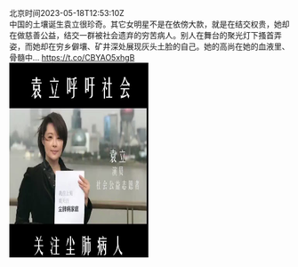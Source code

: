 北京时间2023-05-18T12:53:10Z<br>中国的土壤诞生袁立很珍奇。其它女明星不是在依傍大款，就是在结交权贵，她却在做慈善公益，结交一群被社会遗弃的穷苦病人。别人在舞台的聚光灯下搔首弄姿，而她却在穷乡僻壤、矿井深处展现灰头土脸的自己。她的高尚在她的血液里、骨髓中… https://t.co/CBYAO5xhgB<br><img src='/temp/video/2023/u-Month-5/h-Day-18/DanQing1953/1659059529500459008_0.jpg' width='250' height='350'><br><br>